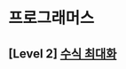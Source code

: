 # 프로그래머스 
## [Level 2] [수식 최대화][link]

[link]: https://programmers.co.kr/learn/courses/30/lessons/67257
